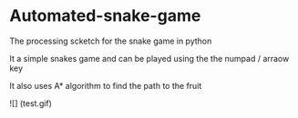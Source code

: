 # Automated-snake-game
The processing  scketch for the snake game in python 


It a simple snakes game and can be played using the the numpad / arraow key


It also uses A* algorithm to find the path to the fruit

![] (test.gif)
